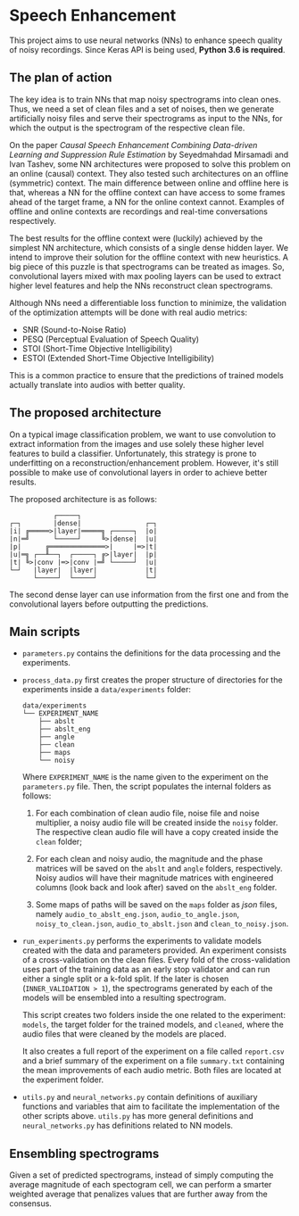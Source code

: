 # Speech Enhancement

This project aims to use neural networks (NNs) to enhance speech quality of
noisy recordings. Since Keras API is being used, **Python 3.6 is required**.

## The plan of action

The key idea is to train NNs that map noisy spectrograms into clean ones. Thus,
we need a set of clean files and a set of noises, then we generate artificially
noisy files and serve their spectrograms as input to the NNs, for which the
output is the spectrogram of the respective clean file.

On the paper *Causal Speech Enhancement Combining Data-driven Learning and
Suppression Rule Estimation* by Seyedmahdad Mirsamadi and Ivan Tashev, some NN
architectures were proposed to solve this problem on an online (causal) context.
They also tested such architectures on an offline (symmetric) context. The main
difference between online and offline here is that, whereas a NN for the offline
context can have access to some frames ahead of the target frame, a NN for the
online context cannot. Examples of offline and online contexts are recordings
and real-time conversations respectively.

The best results for the offline context were (luckily) achieved by the simplest
NN architecture, which consists of a single dense hidden layer. We intend to
improve their solution for the offline context with new heuristics. A big piece
of this puzzle is that spectrograms can be treated as images. So, convolutional
layers mixed with max pooling layers can be used to extract higher level
features and help the NNs reconstruct clean spectrograms.

Although NNs need a differentiable loss function to minimize, the validation of
the optimization attempts will be done with real audio metrics:

* SNR (Sound-to-Noise Ratio)
* PESQ (Perceptual Evaluation of Speech Quality)
* STOI (Short-Time Objective Intelligibility)
* ESTOI (Extended Short-Time Objective Intelligibility)

This is a common practice to ensure that the predictions of trained models
actually translate into audios with better quality.

## The proposed architecture

On a typical image classification problem, we want to use convolution to extract
information from the images and use solely these higher level features to build
a classifier. Unfortunately, this strategy is prone to underfitting on a
reconstruction/enhancement problem. However, it's still possible to make use of
convolutional layers in order to achieve better results.

The proposed architecture is as follows:

```
           ┌─────┐
┌─┐        |dense|                ┌─┐
|i| ╔═════>|layer|═════╗ ┌─────┐  |o|
|n|═╝      └─────┘     ╚>|dense|  |u|
|p|      ╔══════════════>|     |═>|t|
|u|═╗ ┌──╨──┐  ┌─────┐ ╔>|layer|  |p|
|t| ╚>|conv |═>|conv |═╝ └─────┘  |u|
└─┘   |layer|  |layer|            |t|
      └─────┘  └─────┘            └─┘
```

The second dense layer can use information from the first one and from the
convolutional layers before outputting the predictions.

## Main scripts

* `parameters.py` contains the definitions for the data processing and the
experiments.

* `process_data.py` first creates the proper structure of directories for the
experiments inside a `data/experiments` folder:

  ```
  data/experiments
  └── EXPERIMENT_NAME
      ├── abslt
      ├── abslt_eng
      ├── angle
      ├── clean
      ├── maps
      └── noisy
  ```

  Where `EXPERIMENT_NAME` is the name given to the experiment on the
  `parameters.py` file. Then, the script populates the internal folders as
  follows:

  1. For each combination of clean audio file, noise file and noise multiplier,
  a noisy audio file will be created inside the `noisy` folder. The respective
  clean audio file will have a copy created inside the `clean` folder;

  2. For each clean and noisy audio, the magnitude and the phase matrices will
  be saved on the `abslt` and `angle` folders, respectively. Noisy audios will
  have their magnitude matrices with engineered columns (look back and look
  after) saved on the `abslt_eng` folder.

  3. Some maps of paths will be saved on the `maps` folder as *json* files,
  namely `audio_to_abslt_eng.json`, `audio_to_angle.json`,
  `noisy_to_clean.json`, `audio_to_abslt.json` and `clean_to_noisy.json`.

* `run_experiments.py` performs the experiments to validate models created with
the data and parameters provided. An experiment consists of a cross-validation
on the clean files. Every fold of the cross-validation uses part of the training
data as an early stop validator and can run either a single split or a k-fold
split. If the later is chosen (`INNER_VALIDATION > 1`), the spectrograms
generated by each of the models will be ensembled into a resulting spectrogram.

  This script creates two folders inside the one related to the experiment:
  `models`, the target folder for the trained models, and `cleaned`, where the
  audio files that were cleaned by the models are placed.

  It also creates a full report of the experiment on a file called `report.csv`
  and a brief summary of the experiment on a file `summary.txt` containing the
  mean improvements of each audio metric. Both files are located at the
  experiment folder.

* `utils.py` and `neural_networks.py` contain definitions of auxiliary functions
and variables that aim to facilitate the implementation of the other scripts
above. `utils.py` has more general definitions and `neural_networks.py` has
definitions related to NN models.

## Ensembling spectrograms

Given a set of predicted spectrograms, instead of simply computing the average
magnitude of each spectogram cell, we can perform a smarter weighted average
that penalizes values that are further away from the consensus.
